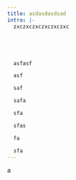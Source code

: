 ```yaml
---
title: asdasdasdsad
intro: |-
  zxczxczxczxczxczxc





  asfasf

  asf

  saf

  safa

  sfa

  sfas

  fa

  sfa
---
```

a
